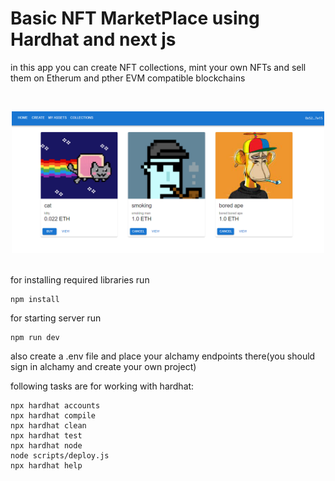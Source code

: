 # Basic NFT MarketPlace using Hardhat and next js

in this app you can create NFT collections, mint your own NFTs and sell them on Etherum and pther EVM compatible blockchains

<br/>
<p align="center">
<img src="./Screenshot2.png" width="500" alt="Hardhat NextJS Marketplace">
</p>
<br/>
for installing required libraries run

```shell
npm install
```

for starting server run

```shell
npm run dev
```

also create a .env file and place your alchamy endpoints there(you should sign in alchamy and create your own project)

following tasks are for working with hardhat:

```shell
npx hardhat accounts
npx hardhat compile
npx hardhat clean
npx hardhat test
npx hardhat node
node scripts/deploy.js
npx hardhat help
```
